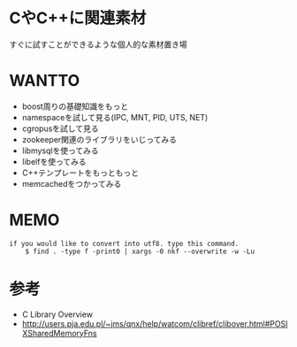 # CやC++に関連素材
すぐに試すことができるような個人的な素材置き場

# WANTTO
- boost周りの基礎知識をもっと
- namespaceを試して見る(IPC, MNT, PID, UTS, NET)
- cgropusを試して見る
- zookeeper関連のライブラリをいじってみる
- libmysqlを使ってみる
- libelfを使ってみる
- C++テンプレートをもっともっと
- memcachedをつかってみる

# MEMO
```
if you would like to convert into utf8. type this command.
	$ find . -type f -print0 | xargs -0 nkf --overwrite -w -Lu
```

# 参考
- C Library Overview
 - http://users.pja.edu.pl/~jms/qnx/help/watcom/clibref/clibover.html#POSIXSharedMemoryFns
